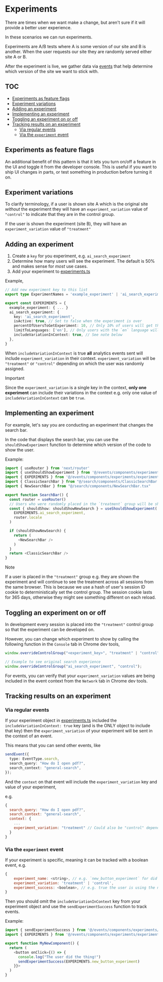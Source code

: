 # Experiments

There are times when we want make a change, but aren't sure if it will provide a better user experience.

In these scenarios we can run experiments.

Experiments are A/B tests where A is some version of our site and B is another. When the user requests our site they are randomly served either site A or B.

After the experiment is live, we gather data via [events](../../README.md) that help determine which version of the site we want to stick with.

## TOC

- [Experiments as feature flags](#experiments-as-feature-flags)
- [Experiment variations](#experiment-variations)
- [Adding an experiment](#adding-an-experiment)
- [Implementing an experiment](#implementing-an-experiment)
- [Toggling an experiment on or off](#toggling-an-experiment-on-or-off)
- [Tracking results on an experiment](#tracking-results-on-an-experiment)
  - [Via regular events](#via-regular-events)
  - [Via the `experiment` event](#via-the-experiment-event)


## Experiments as feature flags

An additional benefit of this pattern is that it lets you turn on/off a feature in the UI and toggle it from the developer console. This is useful if you want to ship UI changes in parts, or test something in production before turning it on.

## Experiment variations

To clarify terminology, if a user is shown site A which is the original site _without_ the experiment they will have an `experiment_variation` value of `"control"` to indicate that they are in the control group.

If the user is shown the experiment (site B), they will have an `experiment_variation` value of `"treatment"`

## Adding an experiment

1. Create a `key` for you experiment, e.g. `ai_search_experiment`
2. Determine how many users will see the experiment. The default is 50% and makes sense for _most_ use cases.
3. Add your experiment to [experiments.ts](./experiments.ts)

Example,

```typescript
// Add new experiment key to this list
export type ExperimentNames = 'example_experiment' | 'ai_search_experiment'

export const EXPERIMENTS = {
  example_experiment: { ... }
  ai_search_experiment: {
    key: 'ai_search_experiment',
    isActive: true, // Set to false when the experiment is over
    percentOfUsersToGetExperiment: 10, // Only 10% of users will get the experiment
    limitToLanguages: ['en'], // Only users with the `en` language will be included in the experiment
    includeVariationInContext: true, // See note below
  },
}
```

When `includeVariationInContext` is true **all** analytics events sent will include `experiment_variation` in their context. `experiment_variation` will be `"treatment"` or `"control"` depending on which the user was randomly assigned.

> [!IMPORTANT]
> Since the `experiment_variation` is a single key in the context, **only one experiment** can include their variations in the context e.g. only one value of `includeVariationInContext` can be `true`.

## Implementing an experiment

For example, let's say you are conducting an experiment that changes the search bar.

In the code that displays the search bar, you can use the `shouldShowExperiment` function to determine which version of the code to show the user.

Example:

```typescript
import { useRouter } from 'next/router'
import { useShouldShowExperiment } from '@/events/components/experiments/useShouldShowExperiment'
import { EXPERIMENTS } from '@/events/components/experiments/experiments'
import { ClassicSearchBar } from "@/search/components/ClassicSearchBar.tsx"
import { NewSearchBar } from "@/search/components/NewSearchBar.tsx"

export function SearchBar() {
  const router = useRouter()
  // Users who were randomly placed in the `treatment` group will be shown the experiment
  const { shouldShow: shouldShowNewSearch } = useShouldShowExperiment(
    EXPERIMENTS.ai_search_experiment,
    router.locale
  )

  if (shouldShowNewSearch) {
    return (
      <NewSearchBar />
    )
  }
  return <ClassicSearchBar />
}
```

> [!NOTE]
> If a user is placed in the `"treatment"` group e.g. they are shown the experiment and will continue to see the treatment across all sessions from the same browser. This is because we use a hash of user's session ID cookie to deterministically set the control group. The session cookie lasts for 365 days, otherwise they might see something different on each reload.

## Toggling an experiment on or off

In development every session is placed into the `"treatment"` control group so that the experiment can be developed on.

However, you can change which experiment to show by calling the following function in the `Console` tab in Chrome dev tools,

```javascript
window.overrideControlGroup("<experiment_key>", "treatment" | "control");

// Example to see original search experience
window.overrideControlGroup("ai_search_experiment", "control");
```

For events, you can verify that your `experiment_variation` values are being included in the event context from the `Network` tab in Chrome dev tools.

## Tracking results on an experiment

### Via regular events

If your experiment object in [experiments.ts](./experiments.ts) included the `includeVariationInContext: true` key (and is the ONLY object to include that key) then the `experiment_variation` of your experiment will be sent in the context of an event.

This means that you can send other events, like

```typescript
sendEvent({
  type: EventType.search,
  search_query: "How do I open pdf?",
  search_context: "general-search",
});
```

And the `context` on that event will include the `experiment_variation` key and value of your experiment,

e.g.

```javascript
{
  search_query: "How do I open pdf?",
  search_context: "general-search",
  context: {
    ...
    experiment_variation: "treatment" // Could also be "control" depending on the random outcome
  }
}
```

### Via the `experiment` event

If your experiment is specific, meaning it can be tracked with a boolean event, e.g.

```javascript
{
    experiment_name: <string>, // e.g. `new_button_experiment` for did user click new button?
    experiment_variation: 'treatment' | 'control',
    experiment_success: <boolean>, // e.g. true the user is using the new button!
}
```

Then you should omit the `includeVariationInContext` key from your experiment object and use the `sendExperimentSuccess` function to track events.

Example:

```typescript
import { sendExperimentSuccess } from '@/events/components/experiments/experiment-event'
import { EXPERIMENTS } from '@/events/components/experiments/experiments'

export function MyNewComponent() {
  return (
    <button onClick={() => {
      console.log("The user did the thing!")
      sendExperimentSuccess(EXPERIMENTS.new_button_experiment)
    }}>
  )
}

```
